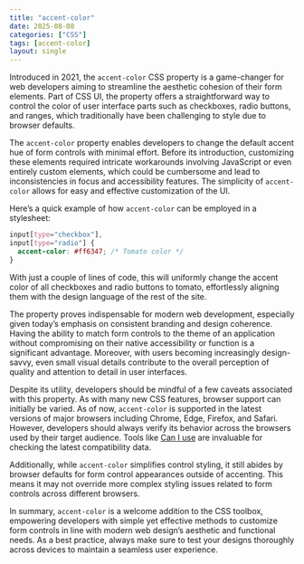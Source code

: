 ```yaml
---
title: "accent-color"
date: 2025-08-08
categories: ["CSS"]
tags: [accent-color]
layout: single
---
```


Introduced in 2021, the `accent-color` CSS property is a game-changer for web developers aiming to streamline the aesthetic cohesion of their form elements. Part of CSS UI, the property offers a straightforward way to control the color of user interface parts such as checkboxes, radio buttons, and ranges, which traditionally have been challenging to style due to browser defaults.

The `accent-color` property enables developers to change the default accent hue of form controls with minimal effort. Before its introduction, customizing these elements required intricate workarounds involving JavaScript or even entirely custom elements, which could be cumbersome and lead to inconsistencies in focus and accessibility features. The simplicity of `accent-color` allows for easy and effective customization of the UI.

Here’s a quick example of how `accent-color` can be employed in a stylesheet:

```css
input[type="checkbox"],
input[type="radio"] {
  accent-color: #ff6347; /* Tomato color */
}
```

With just a couple of lines of code, this will uniformly change the accent color of all checkboxes and radio buttons to tomato, effortlessly aligning them with the design language of the rest of the site.

The property proves indispensable for modern web development, especially given today’s emphasis on consistent branding and design coherence. Having the ability to match form controls to the theme of an application without compromising on their native accessibility or function is a significant advantage. Moreover, with users becoming increasingly design-savvy, even small visual details contribute to the overall perception of quality and attention to detail in user interfaces.

Despite its utility, developers should be mindful of a few caveats associated with this property. As with many new CSS features, browser support can initially be varied. As of now, `accent-color` is supported in the latest versions of major browsers including Chrome, Edge, Firefox, and Safari. However, developers should always verify its behavior across the browsers used by their target audience. Tools like [Can I use](https://caniuse.com/) are invaluable for checking the latest compatibility data.

Additionally, while `accent-color` simplifies control styling, it still abides by browser defaults for form control appearances outside of accenting. This means it may not override more complex styling issues related to form controls across different browsers.

In summary, `accent-color` is a welcome addition to the CSS toolbox, empowering developers with simple yet effective methods to customize form controls in line with modern web design’s aesthetic and functional needs. As a best practice, always make sure to test your designs thoroughly across devices to maintain a seamless user experience.
